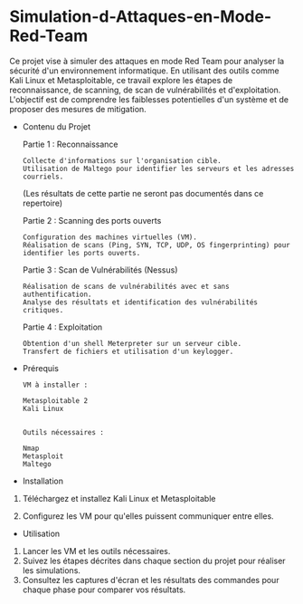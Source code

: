 # Simulation-d-Attaques-en-Mode-Red-Team

Ce projet vise à simuler des attaques en mode Red Team pour analyser la sécurité d'un environnement informatique. En utilisant des outils comme Kali Linux et Metasploitable, ce travail explore les étapes de reconnaissance, de scanning, de scan de vulnérabilités et d'exploitation. L'objectif est de comprendre les faiblesses potentielles d'un système et de proposer des mesures de mitigation.

* Contenu du Projet

  Partie 1 : Reconnaissance
      
      Collecte d'informations sur l'organisation cible.
      Utilisation de Maltego pour identifier les serveurs et les adresses courriels.
  (Les résultats de cette partie ne seront pas documentés dans ce repertoire)
      
      
  Partie 2 : Scanning des ports ouverts 
      
      Configuration des machines virtuelles (VM).
      Réalisation de scans (Ping, SYN, TCP, UDP, OS fingerprinting) pour identifier les ports ouverts.
      
      
  Partie 3 : Scan de Vulnérabilités (Nessus)
      
      Réalisation de scans de vulnérabilités avec et sans authentification.
      Analyse des résultats et identification des vulnérabilités critiques.
      
      
  Partie 4 : Exploitation
      
      Obtention d'un shell Meterpreter sur un serveur cible.
      Transfert de fichiers et utilisation d'un keylogger.


* Prérequis
  
      VM à installer :
      
      Metasploitable 2
      Kali Linux
      
      
      Outils nécessaires :
      
      Nmap
      Metasploit
      Maltego


* Installation

  
1. Téléchargez et installez Kali Linux et Metasploitable 
   
2. Configurez les VM pour qu'elles puissent communiquer entre elles.
   


* Utilisation
  
1. Lancer les VM et les outils nécessaires.
2. Suivez les étapes décrites dans chaque section du projet pour réaliser les simulations.
3. Consultez les captures d'écran et les résultats des commandes pour chaque phase pour comparer vos résultats.

   
